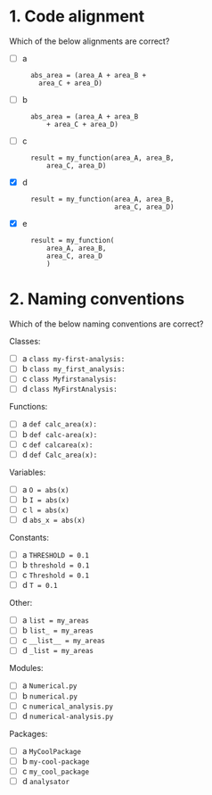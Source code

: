 # 1. Code alignment

Which of the below alignments are correct?

- [ ] a

        abs_area = (area_A + area_B +
          area_C + area_D)

- [ ] b

        abs_area = (area_A + area_B
            + area_C + area_D)

- [ ] c

        result = my_function(area_A, area_B,
            area_C, area_D)

- [x] d

        result = my_function(area_A, area_B,
                             area_C, area_D)

- [x] e

        result = my_function(
            area_A, area_B,
            area_C, area_D
            )

# 2. Naming conventions

Which of the below naming conventions are correct?

Classes:
- [ ] a `class my-first-analysis:`
- [ ] b `class my_first_analysis:`
- [ ] c `class Myfirstanalysis:`
- [ ] d `class MyFirstAnalysis:`

Functions:
- [ ] a `def calc_area(x):`
- [ ] b `def calc-area(x):`
- [ ] c `def calcarea(x):`
- [ ] d `def Calc_area(x):`

Variables:
- [ ] a `O = abs(x)`
- [ ] b `I = abs(x)`
- [ ] c `l = abs(x)`
- [ ] d `abs_x = abs(x)`

Constants:
- [ ] a `THRESHOLD = 0.1`
- [ ] b `threshold = 0.1`
- [ ] c `Threshold = 0.1`
- [ ] d `T = 0.1`

Other:
- [ ] a `list = my_areas`
- [ ] b `list_ = my_areas`
- [ ] c `__list__ = my_areas`
- [ ] d `_list = my_areas`

Modules:
- [ ] a `Numerical.py`
- [ ] b `numerical.py`
- [ ] c `numerical_analysis.py`
- [ ] d `numerical-analysis.py`

Packages:
- [ ] a `MyCoolPackage`
- [ ] b `my-cool-package`
- [ ] c `my_cool_package`
- [ ] d `analysator`
